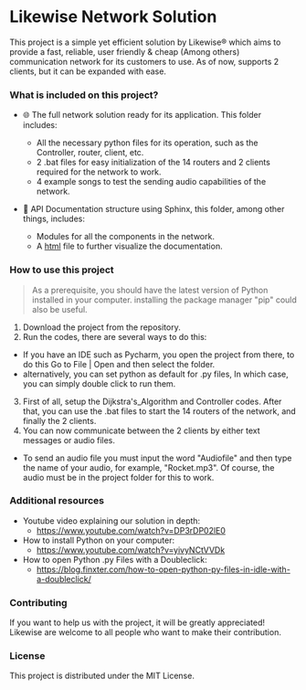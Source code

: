 # Likewise Network Solution
This project is a simple yet efficient solution by Likewise® which aims to provide a fast, reliable, user friendly & cheap (Among others) communication network for its customers to use. As of now, supports 2 clients, but it can be expanded with ease.

### What is included on this project?
- 🌐 The full network solution ready for its application. This folder includes:
  - All the necessary python files for its operation, such as the Controller, router, client, etc.
  - 2 .bat files for easy initialization of the 14 routers and 2 clients required for the network to work.
  - 4 example songs to test the sending audio capabilities of the network.

- 📃 API Documentation structure using Sphinx, this folder, among other things, includes:
  - Modules for all the components in the network.
  - A [html](https://github.com/Sebastianfiet/Likewise_NetworkSolution/blob/main/Documentation/_build/html/index.html) file to further visualize the documentation.

### How to use this project

> As a prerequisite, you should have the latest version of Python installed in your computer. installing the package manager "pip" could also be useful.

1. Download the project from the repository.
2. Run the codes, there are several ways to do this:
  - If you have an IDE such as Pycharm, you open the project from there, to do this Go to File | Open and then select the folder.
  - alternatively, you can set python as default for .py files, In which case, you can simply double click to run them.
3. First of all, setup the Dijkstra's_Algorithm and Controller codes. After that, you can use the .bat files to start the 14 routers of the network, and finally the 2 clients.
4. You can now communicate between the 2 clients by either text messages or audio files.
  - To send an audio file you must input the word "Audiofile" and then type the name of your audio, for example, "Rocket.mp3". Of course, the audio must be in the project folder for this to work.

### Additional resources
- Youtube video explaining our solution in depth:
  - https://www.youtube.com/watch?v=DP3rDP02lE0
- How to install Python on your computer:
  - https://www.youtube.com/watch?v=yivyNCtVVDk
- How to open Python .py Files with a Doubleclick:
  - https://blog.finxter.com/how-to-open-python-py-files-in-idle-with-a-doubleclick/
 
### Contributing
If you want to help us with the project, it will be greatly appreciated! Likewise are welcome to all people who want to make their contribution.

### License
This project is distributed under the MIT License.
